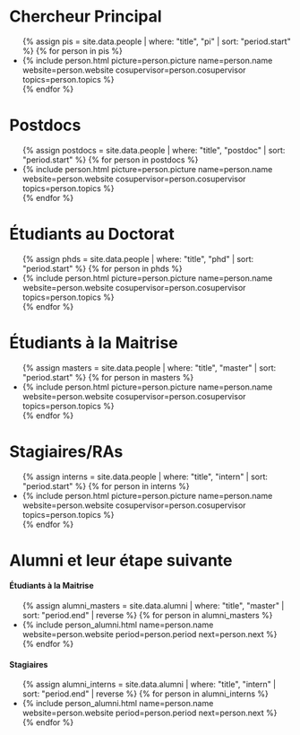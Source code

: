 
# Chercheur Principal
<link rel="stylesheet" type="style/css" href="/assets/css/style.css">

<ul class='people'>
{% assign pis = site.data.people | where: "title", "pi" | sort: "period.start" %}
{% for person in pis %}
<li>
{% include person.html
    picture=person.picture
    name=person.name
    website=person.website
    cosupervisor=person.cosupervisor
    topics=person.topics
%}
</li>
{% endfor %}
</ul>


# Postdocs

<ul class='people'>
{% assign postdocs = site.data.people | where: "title", "postdoc" | sort: "period.start" %}
{% for person in postdocs %}
<li>
{% include person.html
    picture=person.picture
    name=person.name
    website=person.website
    cosupervisor=person.cosupervisor
    topics=person.topics
%}
</li>
{% endfor %}
</ul>

# Étudiants au Doctorat

<ul class='people'>
{% assign phds = site.data.people | where: "title", "phd" | sort: "period.start" %}
{% for person in phds %}
<li>
{% include person.html
    picture=person.picture
    name=person.name
    website=person.website
    cosupervisor=person.cosupervisor
    topics=person.topics
%}
</li>
{% endfor %}
</ul>

# Étudiants à la Maitrise

<ul class='people'>
{% assign masters = site.data.people | where: "title", "master" | sort: "period.start" %}
{% for person in masters %}
<li>
{% include person.html
    picture=person.picture
    name=person.name
    website=person.website
    cosupervisor=person.cosupervisor
    topics=person.topics
%}
</li>
{% endfor %}
</ul>

# Stagiaires/RAs

<ul class='people'>
{% assign interns = site.data.people | where: "title", "intern" | sort: "period.start" %}
{% for person in interns %}
<li>
{% include person.html
    picture=person.picture
    name=person.name
    website=person.website
    cosupervisor=person.cosupervisor
    topics=person.topics
%}
</li>
{% endfor %}
</ul>

# Alumni et leur étape suivante

#### Étudiants à la Maitrise

<ul>
{% assign alumni_masters = site.data.alumni | where: "title", "master" | sort: "period.end" | reverse %}
{% for person in alumni_masters %}
<li>
{% include person_alumni.html
    name=person.name
    website=person.website
    period=person.period
    next=person.next
%}
</li>
{% endfor %}
</ul>

#### Stagiaires

<ul>
{% assign alumni_interns = site.data.alumni | where: "title", "intern" | sort: "period.end" | reverse %}
{% for person in alumni_interns %}
<li>
{% include person_alumni.html
    name=person.name
    website=person.website
    period=person.period
    next=person.next
%}
</li>
{% endfor %}
</ul>
